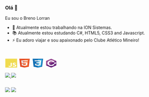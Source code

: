 ### Olá 👋 

Eu sou o Breno Lorran

- 🔭 Atualmente estou trabalhando na ION Sistemas.
- 📚 Atualmente estou estudando C#, HTML5, CSS3 and Javascript.
- ⚡ Eu adoro viajar e sou apaixonado pelo Clube Atlético Mineiro!

##

<div style="display: inline_block"><br>
  <img align="center" alt="Breno-Js" height="30" width="40" src="https://raw.githubusercontent.com/devicons/devicon/master/icons/javascript/javascript-plain.svg">
  <img align="center" alt="Breno-HTML" height="30" width="40" src="https://raw.githubusercontent.com/devicons/devicon/master/icons/html5/html5-original.svg">
  <img align="center" alt="Breno-CSS" height="30" width="40" src="https://raw.githubusercontent.com/devicons/devicon/master/icons/css3/css3-original.svg">
  <img align="center" alt="Breno-.NET" height="30" width="40" src="https://github.com/devicons/devicon/blob/master/icons/csharp/csharp-original.svg">
</div>

<br/>

<div>
  <a href="https://github.com/BrenoLorran">
  <img height="140em" src="https://github-readme-stats.vercel.app/api?username=BrenoLorran&show_icons=true&theme=gotham&include_all_commits=true&count_private=true"/>
  <img height="140em" src="https://github-readme-stats.vercel.app/api/top-langs/?username=BrenoLorran&layout=compact&langs_count=16&theme=gotham&include_all_commits=true&count_private=true"/>
</div>

##
 
<div> 
  <a href = "mailto: brenolorran@hotmail.com.br"><img src="https://img.shields.io/badge/hotmail-D14836?style=for-the-badge&logo=hotmail&logoColor=white" target="_blank"></a>
  <a href="https://www.linkedin.com/in/breno-lorran-501445ab/" target="_blank"><img src="https://img.shields.io/badge/LinkedIn-0077B5?style=for-the-badge&logo=linkedin&logoColor=white" target="_blank"></a> 
</div>
